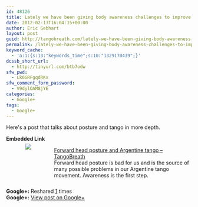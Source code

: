 ```yaml
---
id: 48126
title: Lately we have been giving body awareness challenges to improve posture
date: 2012-02-13T16:04:15+00:00
author: Eric Gebhart
layout: post
guid: http://tangobreath.com/lately-we-have-been-giving-body-awareness-challenges-to-improve-posture/
permalink: /lately-we-have-been-giving-body-awareness-challenges-to-improve-posture/
keyword_cache:
  - 'a:1:{s:13:"keywords_time";s:10:"1329170439";}'
dcssb_short_url:
  - http://tinyurl.com/btb7odw
sfw_pwd:
  - Lk0GRFgqdRKx
sfw_comment_form_password:
  - V9dylOAM8jYE
categories:
  - Google+
tags:
  - Google+
---
```

Here's a post that talks about posture and tango in more depth.

<p style='clear:both;'>
  <p style='margin-bottom:5px;'>
    <strong>Embedded Link</strong>
  </p>
  
  <div style='height:120px;width:120px;overflow:hidden;float:left;margin-top:0px;padding-top:0px;margin-right:10px;vertical-align:top;text-align:center;clear:both;'>
    <img style='max-width:none;' src='https://images0-focus-opensocial.googleusercontent.com/gadgets/proxy?container=focus&#038;gadget=a&#038;resize_h=100&#038;url=http%3A%2F%2Ftangobreath.com%2Fwp-content%2Fuploads%2F2012%2F02%2FHeadforwardposture.005-150x150.png' border='0' />
  </div>
  
  <p>
    <a href='http://tangobreath.com/forward-head-posture-and-argentine-tango/'>Forward head posture and Argentine tango &#8211; TangoBreath</a><br /> Forward head posture is bad for us and is the source of many possible problems in our Argentine tango movement. Awareness is the first step.
  </p>
  
  <p style='clear:both;'>
    <strong>Google+:</strong> Reshared <a href='https://plus.google.com/113145648275577627533/posts/iu9raXdMKpN' target='_new'>1</a> times<br /> <strong>Google+:</strong> <a href='https://plus.google.com/113145648275577627533/posts/iu9raXdMKpN' target='_new'>View post on Google+</a>
  </p>